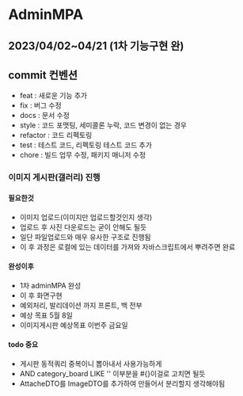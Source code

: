 # AdminMPA 
## 2023/04/02~04/21 (1차 기능구현 완)

## commit 컨벤션
- feat : 새로운 기능 추가
- fix : 버그 수정
- docs : 문서 수정
- style : 코드 포맷팅, 세미콜론 누락, 코드 변경이 없는 경우
- refactor : 코드 리펙토링
- test : 테스트 코드, 리펙토링 테스트 코드 추가
- chore : 빌드 업무 수정, 패키지 매니저 수정

### 이미지 게시판(갤러리) 진행
#### 필요한것
- 이미지 업로드(이미지만 업로드할것인지 생각)
- 업로드 후 사진 다운로드는 굳이 안해도 될듯
- 일단 파일업로드와 매우 유사한 구조로 진행됨
- 이 후 과정은 로컬에 있는 데이터를 가져와 자바스크립트에서 뿌려주면 완료

#### 완성이후
- 1차 adminMPA 완성
- 이 후 화면구현
- 예외처리, 발리데이션 까지 프론트, 백 전부
- 예상 목표 5월 8일
- 이미지게시판 예상목표 이번주 금요일

#### todo 중요
- 게시판 동적쿼리 중복이니 뽑아내서 사용가능하게
- AND category_board LIKE '' 이부분을 #{}이걸로 고치면 될듯
- AttacheDTO를 ImageDTO를 추가하여 만들어서 분리할지 생각해야됨
